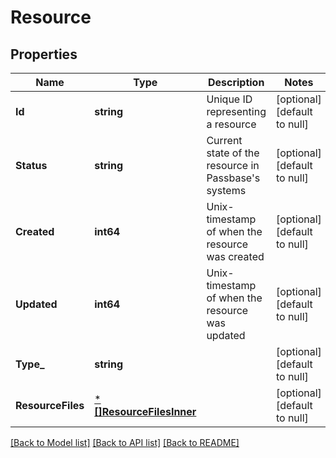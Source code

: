 # Resource

## Properties
Name | Type | Description | Notes
------------ | ------------- | ------------- | -------------
**Id** | **string** | Unique ID representing a resource | [optional] [default to null]
**Status** | **string** | Current state of the resource in Passbase&#x27;s systems | [optional] [default to null]
**Created** | **int64** | Unix-timestamp of when the resource was created | [optional] [default to null]
**Updated** | **int64** | Unix-timestamp of when the resource was updated | [optional] [default to null]
**Type_** | **string** |  | [optional] [default to null]
**ResourceFiles** | [***[]ResourceFilesInner**](array.md) |  | [optional] [default to null]

[[Back to Model list]](../README.md#documentation-for-models) [[Back to API list]](../README.md#documentation-for-api-endpoints) [[Back to README]](../README.md)

